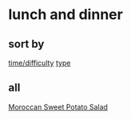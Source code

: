 # lunch and dinner



## sort by
[time/difficulty](tanoosh.github.io/sbdifficulty)
[type](tanoosh.github.io/sbtype)


## all
[Moroccan Sweet Potato Salad](
http://thefirstmess.com/2015/07/01/moroccan-sweet-potato-sunshine-salad/?utm_source=feedburner&utm_medium=email&utm_campaign=Feed:+TheFirstMess+(The+First+Mess))


